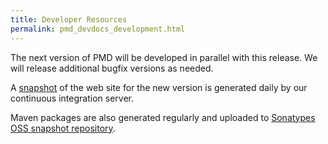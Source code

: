 ```yaml
---
title: Developer Resources
permalink: pmd_devdocs_development.html
---
```

The next version of PMD will be developed in parallel with this release. We will release additional bugfix versions as needed.



A [snapshot](http://pmd.sourceforge.net/snapshot) of the web site for the new version is generated daily by our continuous integration server.

Maven packages are also generated regularly and uploaded to [Sonatypes OSS snapshot repository](https://oss.sonatype.org/content/repositories/snapshots/net/sourceforge/pmd/pmd/).
